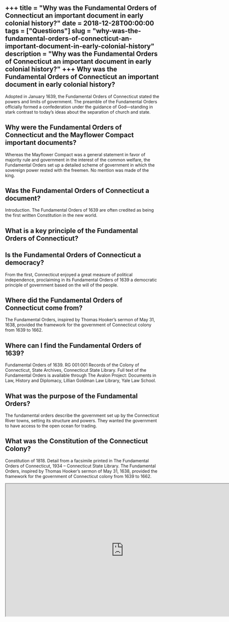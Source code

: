 +++
title = "Why was the Fundamental Orders of Connecticut an important document in early colonial history?"
date = 2018-12-28T00:00:00
tags = ["Questions"]
slug = "why-was-the-fundamental-orders-of-connecticut-an-important-document-in-early-colonial-history"
description = "Why was the Fundamental Orders of Connecticut an important document in early colonial history?"
+++
Why was the Fundamental Orders of Connecticut an important document in early colonial history?
----------------------------------------------------------------------------------------------

Adopted in January 1639, the Fundamental Orders of Connecticut stated the powers and limits of government. The preamble of the Fundamental Orders officially formed a confederation under the guidance of God—standing in stark contrast to today’s ideas about the separation of church and state.

Why were the Fundamental Orders of Connecticut and the Mayflower Compact important documents?
---------------------------------------------------------------------------------------------

Whereas the Mayflower Compact was a general statement in favor of majority rule and government in the interest of the common welfare, the Fundamental Orders set up a detailed scheme of government in which the sovereign power rested with the freemen. No mention was made of the king.

Was the Fundamental Orders of Connecticut a document?
-----------------------------------------------------

Introduction. The Fundamental Orders of 1639 are often credited as being the first written Constitution in the new world.

What is a key principle of the Fundamental Orders of Connecticut?
-----------------------------------------------------------------

Is the Fundamental Orders of Connecticut a democracy?
-----------------------------------------------------

From the first, Connecticut enjoyed a great measure of political independence, proclaiming in its Fundamental Orders of 1639 a democratic principle of government based on the will of the people.

Where did the Fundamental Orders of Connecticut come from?
----------------------------------------------------------

The Fundamental Orders, inspired by Thomas Hooker’s sermon of May 31, 1638, provided the framework for the government of Connecticut colony from 1639 to 1662.

Where can I find the Fundamental Orders of 1639?
------------------------------------------------

Fundamental Orders of 1639. RG 001:001 Records of the Colony of Connecticut, State Archives, Connecticut State Library. Full text of the Fundamental Orders is available through The Avalon Project: Documents in Law, History and Diplomacy, Lillian Goldman Law Library, Yale Law School.

What was the purpose of the Fundamental Orders?
-----------------------------------------------

The fundamental orders describe the government set up by the Connecticut River towns, setting its structure and powers. They wanted the government to have access to the open ocean for trading.

What was the Constitution of the Connecticut Colony?
----------------------------------------------------

Constitution of 1818. Detail from a facsimile printed in The Fundamental Orders of Connecticut, 1934 – Connecticut State Library. The Fundamental Orders, inspired by Thomas Hooker’s sermon of May 31, 1638, provided the framework for the government of Connecticut colony from 1639 to 1662.

<iframe allow="accelerometer; autoplay; clipboard-write; encrypted-media; gyroscope; picture-in-picture" allowfullscreen="" class="__youtube_prefs__  epyt-is-override  no-lazyload" data-no-lazy="1" data-origheight="433" data-origwidth="770" data-skipgform_ajax_framebjll="" height="433" id="_ytid_52923" loading="lazy" src="https://www.youtube.com/embed/4BkqQStuocU?enablejsapi=1&autoplay=0&cc_load_policy=0&cc_lang_pref=&iv_load_policy=1&loop=0&modestbranding=0&rel=1&fs=1&playsinline=0&autohide=2&theme=dark&color=red&controls=1&" title="YouTube player" width="770"></iframe>